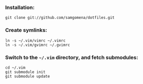 ### Installation:

    git clone git://github.com/samgomena/dotfiles.git
### Create symlinks:
    
    ln -s ~/.vim/vimrc ~/.vimrc
    ln -s ~/.vim/gvimrc ~/.gvimrc
    
### Switch to the `~/.vim` directory, and fetch submodules:
    
    cd ~/.vim
    git submodule init
    git submodule update
    
